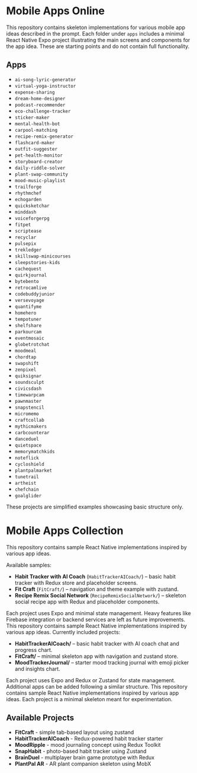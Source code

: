 # Mobile Apps Online

This repository contains skeleton implementations for various mobile app ideas described in the prompt. Each folder under `apps` includes a minimal React Native Expo project illustrating the main screens and components for the app idea. These are starting points and do not contain full functionality.

## Apps
- `ai-song-lyric-generator`
- `virtual-yoga-instructor`
- `expense-sharing`
- `dream-home-designer`
- `podcast-recommender`
- `eco-challenge-tracker`
- `sticker-maker`
- `mental-health-bot`
- `carpool-matching`
- `recipe-remix-generator`
- `flashcard-maker`
- `outfit-suggester`
- `pet-health-monitor`
- `storyboard-creator`
- `daily-riddle-solver`
- `plant-swap-community`
- `mood-music-playlist`
- `trailforge`
- `rhythmchef`
- `echogarden`
- `quicksketchar`
- `minddash`
- `voiceforgerpg`
- `fitpet`
- `scriptease`
- `recyclar`
- `pulsepix`
- `trekledger`
- `skillswap-minicourses`
- `sleepstories-kids`
- `cachequest`
- `quirkjournal`
- `bytebento`
- `retrocamlive`
- `codebuddyjunior`
- `versevoyage`
- `quantifyme`
- `homehero`
- `tempotuner`
- `shelfshare`
- `parkourcam`
- `eventmosaic`
- `globetrotchat`
- `moodmeal`
- `chordtap`
- `swapshift`
- `zenpixel`
- `quiksignar`
- `soundsculpt`
- `civicsdash`
- `timewarpcam`
- `pawnmaster`
- `snapstencil`
- `micromemo`
- `craftcollab`
- `mythicmakers`
- `carbcounterar`
- `danceduel`
- `quietspace`
- `memorymatchkids`
- `noteflick`
- `cycloshield`
- `plantpalmarket`
- `tunetrail`
- `artheist`
- `chefchain`
- `goalglider`

These projects are simplified examples showcasing basic structure only.
# Mobile Apps Collection

This repository contains sample React Native implementations inspired by various app ideas.

Available samples:

- **Habit Tracker with AI Coach** (`HabitTrackerAICoach/`) – basic habit tracker with Redux store and placeholder screens.
- **Fit Craft** (`FitCraft/`) – navigation and theme example with zustand.
- **Recipe Remix Social Network** (`RecipeRemixSocialNetwork/`) – skeleton social recipe app with Redux and placeholder components.

Each project uses Expo and minimal state management. Heavy features like Firebase integration or backend services are left as future improvements.
This repository contains sample React Native implementations inspired by various app ideas. Currently included projects:

- **HabitTrackerAICoach/** – basic habit tracker with AI coach chat and progress chart.
- **FitCraft/** – minimal skeleton app with navigation and zustand store.
- **MoodTrackerJournal/** – starter mood tracking journal with emoji picker and insights chart.

Each project uses Expo and Redux or Zustand for state management. Additional apps can be added following a similar structure.
This repository contains sample React Native implementations inspired by various
app ideas. Each project is a minimal skeleton meant for experimentation.

## Available Projects
- **FitCraft** - simple tab-based layout using zustand
- **HabitTrackerAICoach** - Redux-powered habit tracker starter
- **MoodRipple** - mood journaling concept using Redux Toolkit
- **SnapHabit** - photo-based habit tracker using Zustand
- **BrainDuel** - multiplayer brain game prototype with Redux
- **PlantPal AR** - AR plant companion skeleton using MobX
